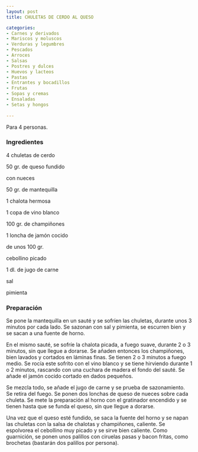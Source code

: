 ```yaml
---
layout: post
title: CHULETAS DE CERDO AL QUESO

categories:
- Carnes y derivados
- Mariscos y moluscos
- Verduras y legumbres
- Pescados
- Arroces
- Salsas
- Postres y dulces
- Huevos y lacteos
- Pastas
- Entrantes y bocadillos
- Frutas
- Sopas y cremas
- Ensaladas
- Setas y hongos
 
---
```

Para 4 personas.

<h3>Ingredientes</h3>

4 chuletas de cerdo

50 gr. de queso fundido

con nueces

50 gr. de mantequilla

1 chalota hermosa

1 copa de vino blanco

100 gr. de champiñones

1 loncha de jamón cocido

de unos 100 gr.

cebollino picado

1 dl. de jugo de carne

sal

pimienta

<h3>Preparación</h3>

Se pone la mantequilla en un sauté y se sofríen las chuletas, durante unos 3 minutos por cada lado. Se sazonan con sal y pimienta, se escurren bien y se sacan a una fuente de horno.

En el mismo sauté, se sofríe la chalota picada, a fuego suave, durante 2 o 3 minutos, sin que llegue a dorarse. Se añaden entonces los champiñones, bien lavados y cortados en láminas finas. Se tienen 2 o 3 minutos a fuego medio. Se rocía este sofrito con el vino blanco y se tiene hirviendo durante 1 o 2 minutos, rascando con una cuchara de madera el fondo del sauté. Se añade el jamón cocido cortado en dados pequeños.

Se mezcla todo, se añade el jugo de carne y se prueba de sazonamiento. Se retira del fuego. Se ponen dos lonchas de queso de nueces sobre cada chuleta. Se mete la preparación al horno con el gratinador encendido y se tienen hasta que se funda el queso, sin que llegue a dorarse.

Una vez que el queso esté fundido, se saca la fuente del horno y se napan las chuletas con la salsa de chalotas y champiñones, caliente. Se espolvorea el cebollino muy picado y se sirve bien caliente. Como guarnición, se ponen unos palillos con ciruelas pasas y bacon fritas, como brochetas (bastarán dos palillos por persona).

